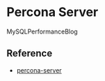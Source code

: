 # Percona Server
MySQLPerformanceBlog


## Reference

- [percona-server](https://www.percona.com/software/mysql-database/percona-server)
